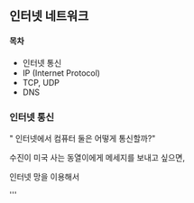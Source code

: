 ## 인터넷 네트워크

#### 목차

- 인터넷 통신
- IP (Internet Protocol)
- TCP, UDP
- DNS

### 인터넷 통신

" 인터넷에서 컴퓨터 둘은 어떻게 통신할까?"

수진이 미국 사는 동열이에게 메세지를 보내고 싶으면, 

인터넷 망을 이용해서 

'''

